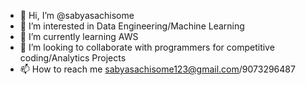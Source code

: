- 👋 Hi, I’m @sabyasachisome
- 👀 I’m interested in Data Engineering/Machine Learning
- 🌱 I’m currently learning AWS
- 💞️ I’m looking to collaborate with programmers for competitive coding/Analytics Projects
- 📫 How to reach me sabyasachisome123@gmail.com/9073296487

<!---
sabyasachisome/sabyasachisome is a ✨ special ✨ repository because its `README.md` (this file) appears on your GitHub profile.
You can click the Preview link to take a look at your changes.
--->
